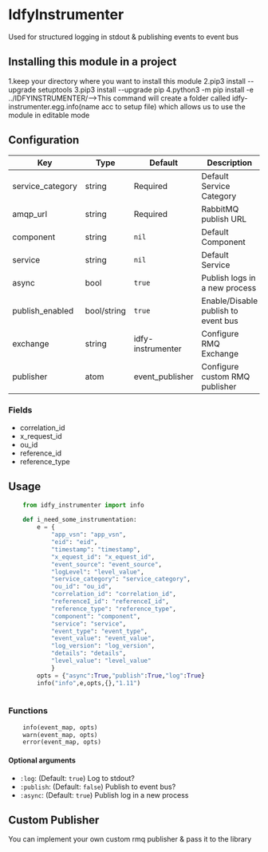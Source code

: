 
# IdfyInstrumenter

Used for structured logging in stdout & publishing events to event bus



## Installing this module in a project 

1.keep your directory where you want to install this module
2.pip3 install --upgrade setuptools
3.pip3 install --upgrade pip
4.python3 -m pip install -e  ../IDFYINSTRUMENTER/-->This command will create a folder called idfy-instrumenter.egg.info(name acc to setup file) 
                                                    which allows us to use the module in editable mode




## Configuration

| Key                   | Type          | Default                             | Description                       |
|-----------------------|---------------|-------------------------------------|-----------------------------------|
|service_category       |string         |Required                             |Default Service Category           |
|amqp_url               |string         |Required                             |RabbitMQ publish URL               |
|component              |string         |`nil`                                |Default Component                  |
|service                |string         |`nil`                                |Default Service                    |
|async                  |bool           |`true`                               |Publish logs in a new process      |
|publish_enabled        |bool/string    |`true`                               |Enable/Disable publish to event bus|
|exchange               |string         |idfy-instrumenter                    |Configure RMQ Exchange             |
|publisher              |atom           |event_publisher                      |Configure custom RMQ publisher     |



### Fields

* correlation_id
* x_request_id
* ou_id
* reference_id
* reference_type

## Usage

```python
    from idfy_instrumenter import info
  
    def i_need_some_instrumentation:
        e = {
            "app_vsn": "app_vsn",
            "eid": "eid",
            "timestamp": "timestamp",
            "x_equest_id": "x_equest_id",
            "event_source": "event_source",
            "logLevel": "level_value",
            "service_category": "service_category",
            "ou_id": "ou_id",
            "correlation_id": "correlation_id",
            "referenceI_id": "referenceI_id",
            "reference_type": "reference_type",
            "component": "component",
            "service": "service",
            "event_type": "event_type",
            "event_value": "event_value",
            "log_version": "log_version",
            "details": "details",
            "level_value": "level_value"
            }
        opts = {"async":True,"publish":True,"log":True}
        info("info",e,opts,{},"1.11")
   

```

### Functions

```python
    info(event_map, opts)
    warn(event_map, opts)
    error(event_map, opts)

```

#### Optional arguments
* `:log`: (Default: `true`) Log to stdout?
* `:publish`: (Default: `false`) Publish to event bus?
* `:async`: (Default: `true`) Publish log in a new process

## Custom Publisher

You can implement your own custom rmq publisher & pass it to the library







